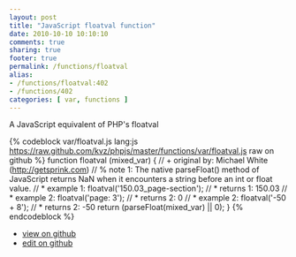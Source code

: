 ```yaml
---
layout: post
title: "JavaScript floatval function"
date: 2010-10-10 10:10:10
comments: true
sharing: true
footer: true
permalink: /functions/floatval
alias:
- /functions/floatval:402
- /functions/402
categories: [ var, functions ]
---
```

A JavaScript equivalent of PHP's floatval
<!-- more -->
{% codeblock var/floatval.js lang:js https://raw.github.com/kvz/phpjs/master/functions/var/floatval.js raw on github %}
function floatval (mixed_var) {
    // +   original by: Michael White (http://getsprink.com)
    // %        note 1: The native parseFloat() method of JavaScript returns NaN when it encounters a string before an int or float value.
    // *     example 1: floatval('150.03_page-section');
    // *     returns 1: 150.03
    // *     example 2: floatval('page: 3');
    // *     returns 2: 0
    // *     example 2: floatval('-50 + 8');
    // *     returns 2: -50
    return (parseFloat(mixed_var) || 0);
}
{% endcodeblock %}
<ul>
 <li><a href="https://github.com/kvz/phpjs/blob/master/functions/var/floatval.js">view on github</a></li>
 <li><a href="https://github.com/kvz/phpjs/edit/master/functions/var/floatval.js">edit on github</a></li>
</ul>
